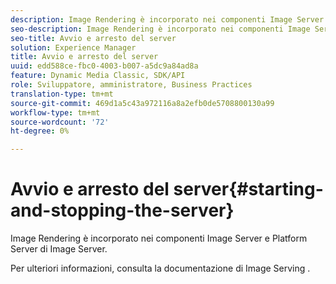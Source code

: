 ```yaml
---
description: Image Rendering è incorporato nei componenti Image Server e Platform Server di Image Server.
seo-description: Image Rendering è incorporato nei componenti Image Server e Platform Server di Image Server.
seo-title: Avvio e arresto del server
solution: Experience Manager
title: Avvio e arresto del server
uuid: edd588ce-fbc0-4003-b007-a5dc9a84ad8a
feature: Dynamic Media Classic, SDK/API
role: Sviluppatore, amministratore, Business Practices
translation-type: tm+mt
source-git-commit: 469d1a5c43a972116a8a2efb0de5708800130a99
workflow-type: tm+mt
source-wordcount: '72'
ht-degree: 0%

---
```



# Avvio e arresto del server{#starting-and-stopping-the-server}

Image Rendering è incorporato nei componenti Image Server e Platform Server di Image Server.

Per ulteriori informazioni, consulta la documentazione di Image Serving .
